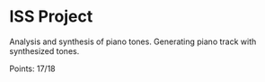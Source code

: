 # ISS Project
Analysis and synthesis of piano tones. Generating piano track with synthesized tones.

Points: 17/18
